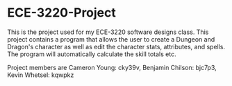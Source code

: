 # ECE-3220-Project
This is the project used for my ECE-3220 software designs class. This project contains a program that allows the user to create a Dungeon and Dragon's character as well as edit the character stats, attributes, and spells. The program will automatically calculate the skill totals etc. 

Project members are Cameron Young: cky39v, Benjamin Chilson: bjc7p3, Kevin Whetsel: kqwpkz
